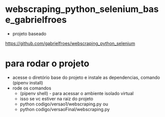# webscraping_python_selenium_base_gabrielfroes

- projeto baseado

https://github.com/gabrielfroes/webscraping_python_selenium


# para rodar o projeto

- acesse o diretório base do projeto e instale as dependencias, comando (pipenv install) 
- rode os comandos
  - (pipenv shell) - para acessar o ambiente isolado virtual
  - isso se vc estiver na raiz do projeto
  - python codigo/versao1/webscraping.py
  ou
  - python codigo/versaoFinal/webscraping.py
